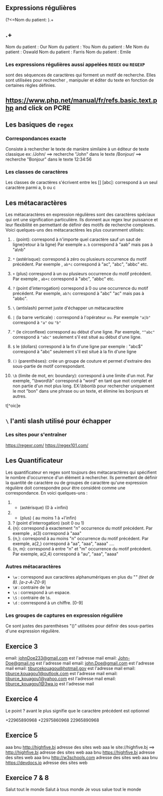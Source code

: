 ## Expressions régulières
(?<=Nom du patient: ).+
## .+

Nom du patient : Our
Nom du patient : You
Nom du patient : Me
Nom du patient : Oswald
Nom du patient : Farris
Nom du patient : Emile

### Les expressions régulières aussi appelées ``REGEX`` ou ``REGEXP`` 
sont des séquences de caractères qui forment un motif de recherche. Elles sont utilisées pour rechercher , manipuler et éditer du texte en fonction de certaines règles définies.

## https://www.php.net/manual/fr/refs.basic.text.php and click on PCRE

##  Les basiques de `regex`
### Correspondances exacte
Consiste à rechercher le texte de manière similaire à un éditeur de texte classique
ex: /John/ ==> recherche "John" dans le texte
    /Bonjour/ ==> recherche "Bonjour" dans le texte
    12:34:56
    
### Les classes de caractères
Les classes de caractères s'écrivent entre les []
[abc]: correspond à un seul caractère parmi a, b ou c
[^abc]: correspond à un caractère sauf a, b ou c
[abcdefghijklmnopqrstuvwxyz]
[a-z]: correspond à l'ensemble des caractères minuscules allant de `a` à `z`
[0-9]: correspond à tous les chiffres de `0` à `9`
[a-z]+@gmail.com pour sélectionner mes deux emails en bas
abc@gmail.com
johndoe@gmail.com

## Les métacaractères
Les métacaractères en expression régulières sont des caractères spéciaux qui ont une signification particulière. Ils donnent aux regex leur puissance et leur flexibilité en permettant de définir des motifs de recherche complexes. Voici quelques-uns des métacaractères les plus couramment utilisés: 
1. `.` (point): correspond à n'importe quel caractère sauf un saut de ligne(retour à  la ligne)
   Par exemple `a.b` correspond à "aab" mais pas à "a\nb"

2. `*` (astérisque): correspond à zéro ou plusieurs occurrence du motif précédent. Par exemple , `ab*c` correspond à "ac", "abc", "abbc" etc.
3. `+` (plus) correspond à un ou plusieurs occurrence du motif précédent. Par exemple , `ab+c` correspond à "abc", "abbc" etc.
4. `?` (point d'interrogation) correspond à 0 ou une occurrence du motif précédent. Par exemple, `ab?c` correspond à "abc" "ac" mais pas à "abbc".
5. `\` (antislash) permet juste d'échapper un métacaractère
6. `|` (la barre verticale) : correspond à l'opérateur `ou`. Par exemple `"a|b"` correspond à ``"a"`` ou ``"b"``
7. `^` (le circonflexe) correspond au début d'une ligne. Par exemple, `"^abc"` correspond à `"abc"` seulement s'il est situé au début d'une ligne.
8. `$` le (dollars) correspond à la fin d'une ligne par exemple : "abc$" correspond à "abc" seulement s'il est situé à la fin d'une ligne 
9. `()` (parenthèses): crée un groupe de couture et permet d'extraire des sous-partie de motif correspondant.
10. `\b` (limite de mot, en: boundary): correspond à une limite d'un mot. Par exemple, "\bword\b" correspond à "word" en tant que mot complet et non partie d'un mot plus long.
    EX:\bbon\b pour rechercher uniquement le mot "bon" dans une phrase ou un texte, et élimine les bonjours et autres.

t[^oic]e

## `\` l'anti slash utilisé pour échapper
### Les sites pour s'entraîner 
https://regexr.com/
https://regex101.com/

## Les Quantificateur
Les quantificateur en regex sont toujours des métacaractères qui spécifient le nombre d'occurrence d'un élément à rechercher. Ils permettent de définir la quantité de caractère ou de groupes de caractère qu'une expression régulière doit correspondre pour être considéré comme une correspondance. 
En voici quelques-uns :
1. * (astérisque) (0 à +infini)
2. + (plus) ( au moins 1 à +l'infin)
3. ? (point d'interrogation) (soit 0 ou 1)
4. {n}: correspond à exactement "n" occurrence du motif précédent. Par exemple , a(3) correspond à "aaa"
5. {n,}: correspond à au moins "n" occurrence du motif précédent. Par exemple, a{2,} correspond à "aa", "aaa", "aaaa" ....
6. {n, m}: correspond à entre "n" et "m" occurrence du motif précédent. Par exemple, a(2,4) correspond à "au", "aaa", "aaaa"


### Autres métacaractères
- `\w` : correspond aux caractères alphanumériques en plus du "_" (tiret de 8). [a-z-A-Z0-9_]
- `\W` : contraire de \w 
- `\s` : correspond à un espace.
- `\S` : contraire de \s.
- `\d` : conrrespond à un chiffre. [0-9]

### Les groupes de captures en expression régulière
Ce sont justes des parenthèses "()" utilisées pour définir des sous-parties d'une expression régulière.

## Exercice 3

<!-- [aA-zZ0-9]*@gmail.com : sélectionne les addresses emails
[a-zA-Z0-9]+@gmail\.com
[a-zA-Z0-9-_]+@gmail\.com 
[a-zA-Z0-9-_]+@[a-z]+\.com
[a-zA-Z0-9-_.]+@[a-z0-9.]+[a-z]
[a-zA-Z0-9-_.]+@[a-z0-9]+\.[a-z]+
-->
email: johnDoe233@gmail.com est l'adresse mail
email: John-Doe@gmail.ng est l'adresse mail
email: john.Doe@gmail.com est l'adresse mail
email: tiburcekouagou@hotmail.gov est l'adresse mail
email: tiburce.kouagou1@outlook.com est l'adresse mail
email: tiburce_kouagou1@yahoo.com est l'adresse mail
email: tiburce_kouagou1@3wa.io est l'adresse mail

## Exercice 4
<!-- \+?[0-9]+ -->
Le point ? avant le plus signifie que le caractère précédent est optionnel

+22965890968
+22975860968
22965890968

## Exercice 5
<!-- https?:\/\/[a-zA-Z0-9]+\.[a-zA-Z]+ -->
aaa bnu http://highfive.bj adresse des sites web
aaa le site://highfive.bj ==> http://highfive.bj adresse des sites web
aaa bnu https://highfive.bj adresse des sites web
aaa bnu http://w3schools.com adresse des sites web
aaa bnu https://devdocs.io adresse des sites web

## Exercice 7 & 8 
<!-- ^Salut [ a-zA-Z-à]+ monde$ -->
<!-- ^Salut.+monde$ -->

Salut tout le monde
Salut à tous monde
Je vous salue tout le monde
